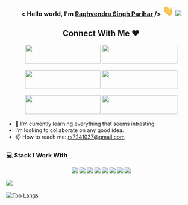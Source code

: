 <h3 align='center'> < Hello world, I'm <a href="https://raghvendra.ml/" target="_blank">Raghvendra Singh Parihar</a> /> <img src="https://raw.githubusercontent.com/ABSphreak/ABSphreak/master/gifs/Hi.gif" width="30px"> <img src='https://visitor-badge.glitch.me/badge?page_id=Raghvendra-user'>
</h3>

  <h2 align='center'>Connect With Me &hearts;</h2>
  
  
<div align='center'>  
  

  <a href='https://www.raghvendra.ml'><img src='https://img.shields.io/badge/Website-ffffff?style=flat-square&logo=google-chrome&logoColor=black' height='50' width='200'/></a>
  <a href='https://instagram.com/raghvendra.singhparihar'><img src='https://img.shields.io/badge/-Instagram-ffffff?style=flat-square&logo=Instagram' height='50' width='200'/></a>

  <a href='https://www.linkedin.com/in/raghvendra-singh-parihar-4378621b3'><img src='https://img.shields.io/badge/-Linkedin-ffffff?style=flat-square&logo=Linkedin&logoColor=blue' height='50' width='200'/></a>
  <a href='https://t.me/raghvendrasp'><img src='https://img.shields.io/badge/-Telegram-ffffff?style=flat-square&logo=Telegram&logoColor=blue' height='50' width='200'/></a>

  
  <a href='mailto:rs7241037@gmail.com'><img src='https://img.shields.io/badge/Email-ffffff?style=flat-square&logo=Gmail&logoColor=red' height='50' width='200'/></a>
  <a href='https://wa.me/919907773224'><img src='https://img.shields.io/badge/Whatsapp-ffffff?style=flat-square&logo=Whatsapp&logoColor=darkgreen' height='50' width='200'/></a>

 </div>
  
 

- 🌱 I’m currently learning everything that seems intresting.
- I’m looking to collaborate on any good idea.
- 📫 How to reach me: rs7241037@gmail.com

  
  
### 💻 Stack I Work With

<p align="center">
<img src="https://img.shields.io/badge/python-3776AB.svg?&style=for-the-badge&logo=python&logoColor=white" height="25"/>
<img src="https://img.shields.io/badge/C++-3776AB.svg?&style=for-the-badge&logo=C++&logoColor=Blue" height="25"/>

  <img src="https://img.shields.io/badge/php-8892BF.svg?&style=for-the-badge&logo=php&logoColor=white" height="25"/>
<img src="https://img.shields.io/badge/javascript-F7DF1E.svg?&style=for-the-badge&logo=javascript&logoColor=white" height="25"/>
<img src="https://img.shields.io/badge/firebase-FFCA28.svg?&style=for-the-badge&logo=firebase&logoColor=white" height="25"/>
<img src="https://img.shields.io/badge/mysql-4479A1.svg?&style=for-the-badge&logo=mysql&logoColor=white" height="25"/>
<img src="https://img.shields.io/badge/Flask-000000.svg?&style=for-the-badge&logo=flask&logoColor=white" height="25"/>
<img src="https://img.shields.io/badge/Django-092D1F.svg?&style=for-the-badge&logo=Django&logoColor=white" height="25"/>
</p>


 ![](https://github-readme-stats.vercel.app/api?username=Raghvendra-user&&show_icons=true&title_color=ffffff&icon_color=bb2acf&text_color=daf7dc&bg_color=151515)
 
 [![Top Langs](https://github-readme-stats.vercel.app/api/top-langs/?username=Raghvendra-user&layout=compact)](https://github.com/Raghvendra-user/github-readme-stats)

<!--  [![Raghvendra's wakatime stats](https://github-readme-stats.vercel.app/api/wakatime?username=Raghvendra)](https://github.com/Raghvendra-user/github-readme-stats) -->

 
